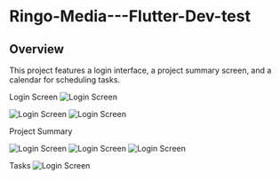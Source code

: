  # Ringo-Media---Flutter-Dev-test


## Overview
This project features a login interface, a project summary screen, and a calendar for scheduling tasks.

 Login Screen 
<img src="assets/login1.png" alt="Login Screen" >


<img src="assets/login3.png" alt="Login Screen" >


<img src="assets/login2.png" alt="Login Screen" >


 Project Summary
 
 <img src="assets/projectSummary.png" alt="Login Screen" >


 <img src="assets/Calenderpng.png" alt="Login Screen" >

 
 <img src="assets/calender2.png" alt="Login Screen" >

 Tasks
 <img src="assets/tasks.png" alt="Login Screen" >





